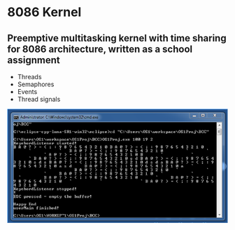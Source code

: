 # 8086 Kernel

## Preemptive multitasking kernel with time sharing for 8086 architecture, written as a school assignment

- Threads
- Semaphores
- Events
- Thread signals

![Preview](Preview.png)
